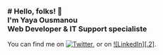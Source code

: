  <!-- Hi there! Feel free to make this your own but don't use my data. Attributions are welcomed --> 
<h3># Hello, folks! 👋<br>I'm Yaya Ousmanou<br>Web Developer & IT Support specialiste</h3>
<!-- Actual text -->

You can find me on [![Twitter][1.2]][1], or on [![LinkedIn][.2]][1].

<!-- Icons -->

[1.2]: http://i.imgur.com/wWzX9uB.png (twitter icon without padding)
[2.2]: https://raw.githubusercontent.com/Ousmanou-Ardo/Ousmanou-Ardo/master/linkedin-3-16.png (LinkedIn icon without padding)

<!-- Links to your social media accounts -->

[1]: https://twitter.com/@YayaOusmanou20
[2]: https://www.linkedin.com/in/linkedin.com/in/yaya-ousmanou-291b3121a
